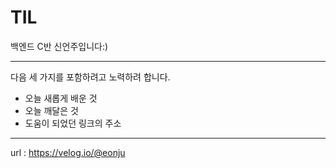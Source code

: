# TIL

백엔드 C반 신언주입니다:)

****
다음 세 가지를 포함하려고 노력하려 합니다.

- 오늘 새롭게 배운 것
- 오늘 깨달은 것
- 도움이 되었던 링크의 주소
****

url : https://velog.io/@eonju